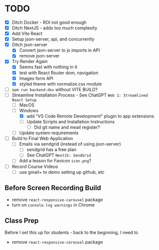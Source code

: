 # TODO

-   [x] Ditch Docker - ROI not good enough
-   [x] Ditch NextJS - adds too much complexity
-   [x] Add Vite React
-   [x] Setup json-server, api, and concurrently
-   [x] Ditch json-server
    -   [x] Convert json-server to js imports in API
    -   [x] remove json-server
-   [x] Try Render Again
    -   [x] Seems fast with nothing in it
    -   [x] test with React Router dom, navigation
    -   [x] Images form API
    -   [x] styled theme with normalize.css module
-   [ ] `npm run backend:dev` without VITE BUILD?
-   [ ] Streamline Installation Process - See ChatGPT `Web 1: Streamlined React Setup`
    -   [ ] MacOS
    -   [ ] Windows
        -   [x] add "VS Code Remote Development" plugin to app extensions
        -   [ ] Update Scripts and Installation Instructions
            -   [ ] Did git name and meail register?
    -   [ ] Update system requirements
-   [ ] Build to Final Web Application
    -   [ ] Emails via sendgrid (instead of using json-server)
        -   [ ] sendgrid has a free plan
        -   [ ] See ChatGPT `NextJS: SendGrid`
    -   [ ] Add a lesson for Favicon `icon.png`?
-   [ ] Record Course Videos
    -   [ ] use gmail+ to demo setting up github, etc

## Before Screen Recording Build

-   remove `react-responsive-carousel` package
-   turn on `console.log warnings` in Chrome

## Class Prep

Before I set this up for students - back to the beginning, I need to

-   remove `react-responsive-carousel` package
